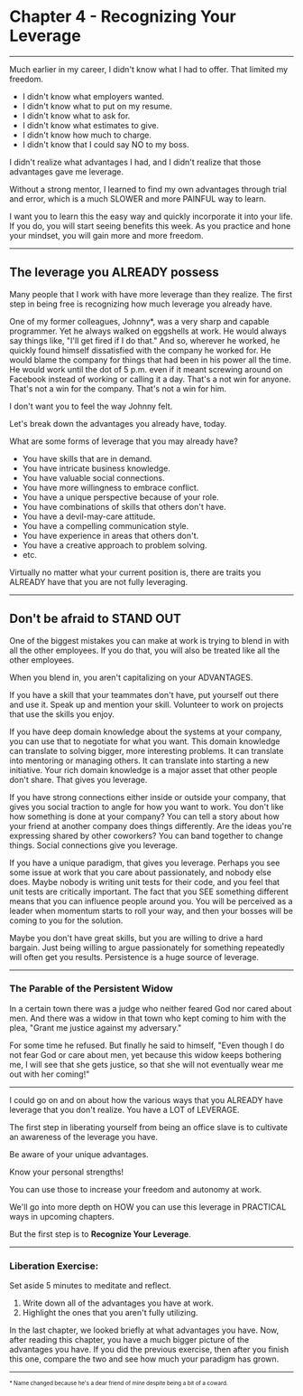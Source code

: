 # Chapter 4 - Recognizing Your Leverage

----

Much earlier in my career, I didn't know what I had to offer. That limited my freedom. 

- I didn't know what employers wanted.
- I didn't know what to put on my resume.
- I didn't know what to ask for.
- I didn't know what estimates to give.
- I didn't know how much to charge.
- I didn't know that I could say NO to my boss.

I didn't realize what advantages I had, and I didn't realize that those advantages gave me leverage.

Without a strong mentor, I learned to find my own advantages through trial and error, which is a much SLOWER and more PAINFUL way to learn.

I want you to learn this the easy way and quickly incorporate it into your life. If you do, you will start seeing benefits this week. As you practice and hone your mindset, you will gain more and more freedom. 

----

## The leverage you ALREADY possess

Many people that I work with have more leverage than they realize. The first step in being free is recognizing how much leverage you already have.

One of my former colleagues, Johnny*, was a very sharp and capable programmer. Yet he always walked on eggshells at work. He would always say things like, "I'll get fired if I do that." And so, wherever he worked, he quickly found himself dissatisfied with the company he worked for. He would blame the company for things that had been in his power all the time. He would work until the dot of 5 p.m. even if it meant screwing around on Facebook instead of working or calling it a day. That's a not win for anyone. That's not a win for the company. That's not a win for him. 

I don't want you to feel the way Johnny felt. 

Let's break down the advantages you already have, today.

What are some forms of leverage that you may already have?

- You have skills that are in demand.
- You have intricate business knowledge.
- You have valuable social connections.
- You have more willingness to embrace conflict.
- You have a unique perspective because of your role.
- You have combinations of skills that others don't have.
- You have a devil-may-care attitude.
- You have a compelling communication style.
- You have experience in areas that others don't.
- You have a creative approach to problem solving.
- etc.

Virtually no matter what your current position is, there are traits you ALREADY have that you are not fully leveraging.

----

## Don't be afraid to STAND OUT

One of the biggest mistakes you can make at work is trying to blend in with all the other employees. If you do that, you will also be treated like all the other employees.

When you blend in, you aren't capitalizing on your ADVANTAGES.

If you have a skill that your teammates don't have, put yourself out there and use it. Speak up and mention your skill. Volunteer to work on projects that use the skills you enjoy. 

If you have deep domain knowledge about the systems at your company, you can use that to negotiate for what you want. This domain knowledge can translate to solving bigger, more interesting problems. It can translate into mentoring or managing others. It can translate into starting a new initiative. Your rich domain knowledge is a major asset that other people don't share. That gives you leverage.

If you have strong connections either inside or outside your company, that gives you social traction to angle for how you want to work. You don't like how something is done at your company? You can tell a story about how your friend at another company does things differently. Are the ideas you're expressing shared by other coworkers? You can band together to change things. Social connections give you leverage.

If you have a unique paradigm, that gives you leverage. Perhaps you see some issue at work that you care about passionately, and nobody else does. Maybe nobody is writing unit tests for their code, and you feel that unit tests are critically important. The fact that you SEE something different means that you can influence people around you. You will be perceived as a leader when momentum starts to roll your way, and then your bosses will be coming to you for the solution. 

Maybe you don't have great skills, but you are willing to drive a hard bargain. Just being willing to argue passionately for something repeatedly will often get you results. Persistence is a huge source of leverage. 

----

### The Parable of the Persistent Widow

In a certain town there was a judge who neither feared God nor cared about men. And there was a widow in that town who kept coming to him with the plea, "Grant me justice against my adversary."

For some time he refused. But finally he said to himself, "Even though I do not fear God or care about men, yet because this widow keeps bothering me, I will see that she gets justice, so that she will not eventually wear me out with her coming!"

----

I could go on and on about how the various ways that you ALREADY have leverage that you don't realize. You have a LOT of LEVERAGE.

The first step in liberating yourself from being an office slave is to cultivate an awareness of the leverage you have. 

Be aware of your unique advantages. 

Know your personal strengths!

You can use those to increase your freedom and autonomy at work. 

We'll go into more depth on HOW you can use this leverage in PRACTICAL ways in upcoming chapters. 

But the first step is to **Recognize Your Leverage**.

----

### Liberation Exercise:

Set aside 5 minutes to meditate and reflect.
1. Write down all of the advantages you have at work.
2. Highlight the ones that you aren't fully utilizing.

In the last chapter, we looked briefly at what advantages you have.
Now, after reading this chapter, you have a much bigger picture of the advantages you have.
If you did the previous exercise, then after you finish this one, compare the two and see how much your paradigm has grown.

----

<sub><sup>\* Name changed because he's a dear friend of mine despite being a bit of a coward.</sup></sub>
